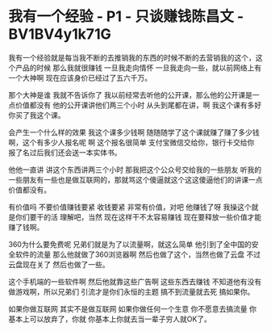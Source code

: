 # 我有一个经验 - P1 - 只谈赚钱陈昌文 - BV1BV4y1k71G

我有一个经验就是每当我不断的去推销我的东西的时候不断的去营销我的这个，这个产品的时候 那么我就很赚钱 一旦我走向情怀 一旦我走向一些，就以前网络上有一个大神啊 现在应该身价已经过了五六千万。

那个大神是谁 我就不告诉你了 我以前经常去听他的公开课，那么他的公开课是一点价值都没有 他的公开课讲他们两三个小时 从头到尾都在讲，啊 我这个课有多好 你买了我这个课。

会产生一个什么样的效果 我这个课多少钱啊 随随随学了这个课就赚了赚了多少钱啊，这个有多少人报名呢 啊 这个报名很简单 支付宝微信交给你，银行卡交给你 报了名过后我们还会送一本实体书。

他他一直讲 讲这个东西讲两三个小时 那我把这个公众号交给我的一些朋友 听我的一些朋友有一些也是做互联网的，那就骂这个傻逼就这个这这傻逼他们的讲课一点价值都没有。

有价值吗 不要价值赚钱要紧 收钱要紧 非常有价值，对吧 他赚钱了呀 我操这个就是你们要干的活 理解吧，当然 现在这样干不太容易赚钱 现在要释放一些价值才能赚了钱啊。

360为什么要免费呢 兄弟们就是为了以流量啊，就这么简单 他引到了全中国的安全软件的流量 那么他就做了360浏览器啊 然后也做了这个，当然也做了云盘 不过云盘现在关了 然后也做了一些。

这个手机端的一些软件啊 然后他就靠这些广告啊 这些东西去赚钱 不知道他有没有做游戏啊，所以兄弟们 引流才是你们永恒的主题 搞不到流量就去死 搞如果你。

如果你做互联网 其实不是做互联网 如果你做任何一个生意 你不愿意去搞流量 你基本上可以放弃了，你就 你基本上你就去当一辈子穷人就OK了。

